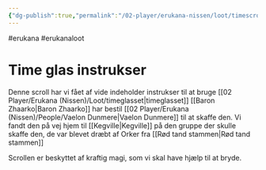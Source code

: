 ```yaml
---
{"dg-publish":true,"permalink":"/02-player/erukana-nissen/loot/timescroll/"}
---
```


#erukana #erukanaloot 

# Time glas instrukser 

Denne scroll har vi fået af vide indeholder instrukser til at bruge [[02 Player/Erukana (Nissen)/Loot/timeglasset\|timeglasset]] 
[[Baron Zhaarko\|Baron Zhaarko]] har bestil [[02 Player/Erukana (Nissen)/People/Vaelon Dunmere\|Vaelon Dunmere]] til at skaffe den. Vi fandt den på vej hjem til [[Kegville\|Kegville]] på den gruppe der skulle skaffe den, de var blevet dræbt af Orker fra [[Rød tand stammen\|Rød tand stammen]] 

Scrollen er beskyttet af kraftig magi, som vi skal have hjælp til at bryde.